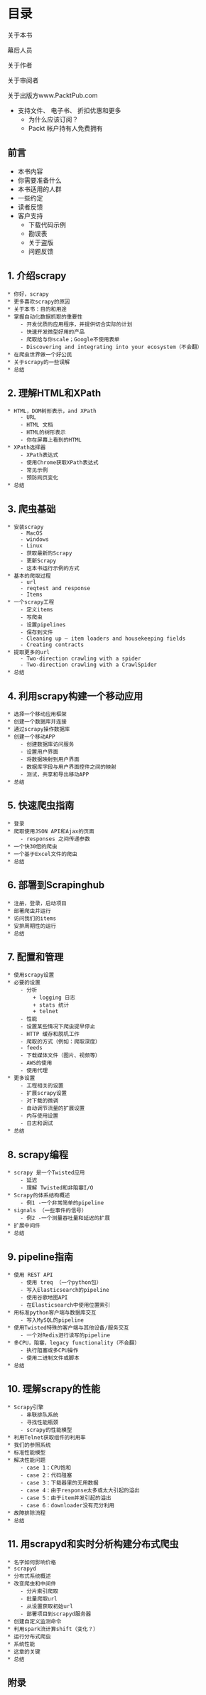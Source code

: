 # 目录

关于本书

幕后人员

关于作者

关于审阅者

关于出版方www.PacktPub.com
- 支持文件、 电子书、 折扣优惠和更多
     + 为什么应该订阅？
     + Packt 帐户持有人免费拥有


## 前言
- 本书内容
- 你需要准备什么
- 本书适用的人群
- 一些约定
- 读者反馈
- 客户支持
     + 下载代码示例
     + 勘误表
     + 关于盗版
     + 问题反馈
        

## 1. 介绍scrapy
 	* 你好，scrapy
 	* 更多喜欢scrapy的原因
 	* 关于本书：目的和用途
 	* 掌握自动化数据抓取的重要性
 		- 开发优质的应用程序，并提供切合实际的计划
 		- 快速开发微型好用的产品
 		- 爬取给与你scale；Google不使用表单
 		- Discovering and integrating into your ecosystem（不会翻）
 	* 在爬虫世界做一个好公民
 	* 关于scrapy的一些误解
 	* 总结
 
## 2. 理解HTML和XPath
	* HTML，DOM树形表示，and XPath
		- URL
		- HTML 文档
		- HTML的树形表示
		- 你在屏幕上看到的HTML
	* XPath选择器
		- XPath表达式
		- 使用Chrome获取XPath表达式
		- 常见示例
		- 预防网页变化
	* 总结

## 3. 爬虫基础
	* 安装scrapy
		- MacOS
		- windows
		- Linux
		- 获取最新的Scrapy
		- 更新Scrapy
		- 这本书运行示例的方式
	* 基本的爬取过程
		- url
		- reqtest and response
		- Items
	* 一个scrapy工程
		- 定义items
		- 写爬虫
		- 设置pipelines
		- 保存到文件
		- Cleaning up – item loaders and housekeeping fields 
		- Creating contracts
	* 提取更多的url
		- Two-direction crawling with a spider
		- Two-direction crawling with a CrawlSpider 
	* 总结

## 4. 利用scrapy构建一个移动应用
	* 选择一个移动应用框架
	* 创建一个数据库并连接
	* 通过scrapy操作数据库
	* 创建一个移动APP
		- 创建数据库访问服务
		- 设置用户界面
		- 将数据映射到用户界面
		- 数据库字段与用户界面控件之间的映射
		- 测试，共享和导出移动APP
	* 总结
	
## 5. 快速爬虫指南
	* 登录
	* 爬取使用JSON API和Ajax的页面
		- responses 之间传递参数
	* 一个快30倍的爬虫
	* 一个基于Excel文件的爬虫
	* 总结

## 6. 部署到Scrapinghub
	* 注册，登录，启动项目
	* 部署爬虫并运行
	* 访问我们的items
	* 安排周期性的运行
	* 总结

## 7. 配置和管理
	* 使用scrapy设置
	* 必要的设置
		- 分析
			+ logging 日志
			+ stats 统计
			+ telnet
		- 性能
		- 设置某些情况下爬虫提早停止
		- HTTP 缓存和脱机工作
		- 爬取的方式（例如：爬取深度）
		- feeds
		- 下载媒体文件（图片、视频等）
		- AWS的使用 
		- 使用代理
	* 更多设置
		- 工程相关的设置
		- 扩展scrapy设置
		- 对下载的微调
		- 自动调节流量的扩展设置
		- 内存使用设置
		- 日志和调试
	* 总结
	
## 8. scrapy编程
	* scrapy 是一个Twisted应用
		- 延迟
		- 理解 Twisted和非阻塞I/O
	* Scrapy的体系结构概述
		- 例1 -一个非常简单的pipeline
	* signals （一些事件的信号）
		- 例2 -一个测量吞吐量和延迟的扩展
	* 扩展中间件
	* 总结

## 9. pipeline指南
	* 使用 REST API
		- 使用 treq （一个python包）
		- 写入Elasticsearch的pipeline
		- 使用谷歌地图API
		- 在Elasticsearch中使用位置索引
	* 用标准python客户端与数据库交互
		- 写入MySQL的pipeline
	* 使用Twisted特殊的客户端与其他设备/服务交互
		- 一个对Redis进行读写的pipeline
	* 多CPU，阻塞，legacy functionality（不会翻）
		- 执行阻塞或多CPU操作
		- 使用二进制文件或脚本
	* 总结

## 10. 理解scrapy的性能
	* Scrapy引擎
		- 串联排队系统
		- 寻找性能瓶颈
		- scrapy的性能模型
	* 利用Telnet获取组件的利用率
	* 我们的参照系统
	* 标准性能模型
	* 解决性能问题
		- case 1：CPU饱和
		- case 2：代码阻塞
		- case 3：下载器里的无用数据
		- case 4：由于response太多或太大引起的溢出
		- case 5：由于item并发引起的溢出
		- case 6：downloader没有充分利用
	* 故障排除流程
	* 总结
	
## 11. 用scrapyd和实时分析构建分布式爬虫
	* 名字如何影响价格
	* scrapyd
	* 分布式系统概述
	* 改变爬虫和中间件
		- 分片索引爬取
		- 批量爬取url
		- 从设置获取初始url
		- 部署项目到scrapyd服务器
	* 创建自定义监测命令
	* 利用spark流计算shift（变化？）
	* 运行分布式爬虫
	* 系统性能
	* 这章的关键
	* 总结

## 附录